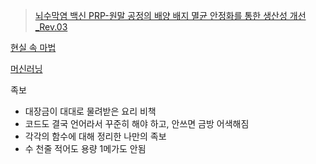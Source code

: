 
> [뇌수막염 백신 PRP-원말 공정의 배양 배지 멸균 안정화를 통한 생산성 개선_Rev.03](https://colab.research.google.com/drive/18qio5CKb9pFVPIWGx_MC6KZGTBFffTX5?usp=sharing)

[현실 속 마법](https://www.evernote.com/shard/s230/sh/82f559ef-4243-8407-567e-5c89213fb3f9/168b7224320d653b3918248059c6a101)

[머신러닝](https://gist.github.com/heuiy/e5c2b7d0d97842933d9b3ca3720ab77f)

족보
- 대장금이 대대로 물려받은 요리 비책
- 코드도 결국 언어라서 꾸준히 해야 하고, 안쓰면 금방 어색해짐
- 각각의 함수에 대해 정리한 나만의 족보
- 수 천줄 적어도 용량 1메가도 안됨
